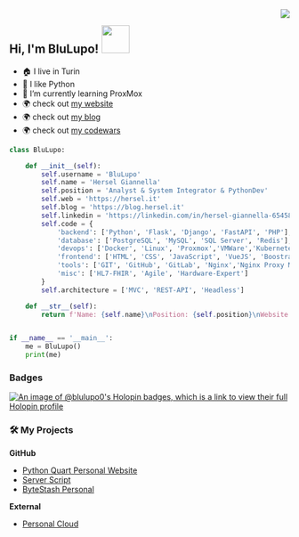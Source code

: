 <img align="right" src="https://github-readme-stats.vercel.app/api?username=BluLupo&show_icons=true">

### <h2> Hi, I'm BluLupo! <img src="https://media.giphy.com/media/mGcNjsfWAjY5AEZNw6/giphy.gif" width="50"></h2>

- :house: I live in Turin
- :snake: I like Python
- 🌱 I’m currently learning ProxMox
- :earth_africa: check out [my website](https://hersel.it)
- :earth_africa: check out [my blog](https://blog.hersel.it)
- :earth_africa: check out [my codewars](https://www.codewars.com/users/BluLupo)

```python
class BluLupo:

    def __init__(self):
        self.username = 'BluLupo'
        self.name = 'Hersel Giannella'
        self.position = 'Analyst & System Integrator & PythonDev'
        self.web = 'https://hersel.it'
        self.blog = 'https://blog.hersel.it'
        self.linkedin = 'https://linkedin.com/in/hersel-giannella-654580111'
        self.code = {
            'backend': ['Python', 'Flask', 'Django', 'FastAPI', 'PHP'],
            'database': ['PostgreSQL', 'MySQL', 'SQL Server', 'Redis'],
            'devops': ['Docker', 'Linux', 'Proxmox','VMWare','Kubernetes'],
            'frontend': ['HTML', 'CSS', 'JavaScript', 'VueJS', 'Boostrap'],
            'tools': ['GIT', 'GitHub', 'GitLab', 'Nginx','Nginx Proxy Manager'],
            'misc': ['HL7-FHIR', 'Agile', 'Hardware-Expert']
        }
        self.architecture = ['MVC', 'REST-API', 'Headless']

    def __str__(self):
        return f'Name: {self.name}\nPosition: {self.position}\nWebsite: {self.web}'


if __name__ == '__main__':
    me = BluLupo()
    print(me)

```



### Badges

[![An image of @blulupo0's Holopin badges, which is a link to view their full Holopin profile](https://holopin.me/blulupo0)](https://holopin.io/@blulupo0)


### 🛠️ My Projects

<p><b>GitHub</b></p>

- [Python Quart Personal Website](https://github.com/BluLupo/hersel.it)
- [Server Script](https://github.com/BluLupo/server-script)
- [ByteStash Personal](https://bytestash.gwserver.it/public/snippets)


<p><b>External</b></p>

- [Personal Cloud](https://cloud.gwserver.it)

